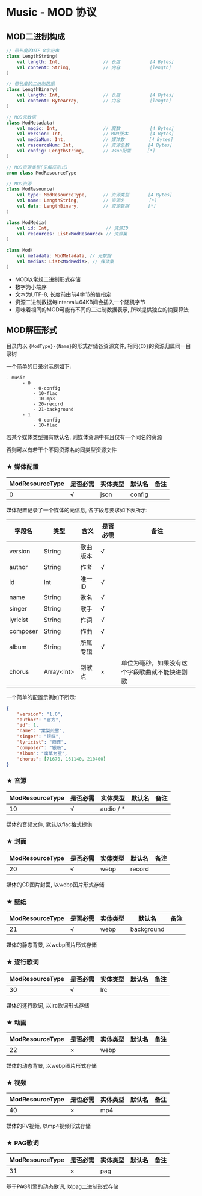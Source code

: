 # Music - MOD 协议

## MOD二进制构成

```kotlin
// 带长度的UTF-8字符串
class LengthString(
    val length: Int,                // 长度           [4 Bytes]
    val content: String,            // 内容           [length]
)

// 带长度的二进制数据
class LengthBinary(
    val length: Int,                // 长度           [4 Bytes]
    val content: ByteArray,         // 内容           [length]
)

// MOD元数据
class ModMetadata(
    val magic: Int,                 // 魔数           [4 Bytes]
    val version: Int,               // MOD版本        [4 Bytes]
    val mediaNum: Int,              // 媒体数         [4 Bytes]
    val resourceNum: Int,           // 资源总数       [4 Bytes]
    val config: LengthString,       // Json配置      [*]
)

// MOD资源类型(见解压形式)
enum class ModResourceType

// MOD资源
class ModResource(
    val type: ModResourceType,      // 资源类型       [4 Bytes]
    val name: LengthString,         // 资源名         [*]
    val data: LengthBinary,         // 资源数据       [*]
)

class ModMedia(
    val id: Int,                     // 资源ID
    val resources: List<ModResource> // 资源集
)

class Mod(
    val metadata: ModMetadata, // 元数据
    val medias: List<ModMedia>, // 媒体集
)
```

 - MOD以常规二进制形式存储
 - 数字为小端序
 - 文本为UTF-8, 长度前由前4字节的值指定
 - 资源二进制数据每interval=64KB间会插入一个随机字节
 - 意味着相同的MOD可能有不同的二进制数据表示, 所以提供独立的摘要算法

## MOD解压形式

目录内以 ```{ModType}-{Name}```的形式存储各资源文件, 相同```{ID}```的资源归属同一目录树

一个简单的目录树示例如下:

```
- music
      - 0
          - 0-config
          - 10-flac
          - 10-mp3
          - 20-record
          - 21-background
      - 1
          - 0-config
          - 10-flac
```

若某个媒体类型拥有默认名, 则媒体资源中有且仅有一个同名的资源

否则可以有若干个不同资源名的同类型资源文件

### ★ 媒体配置

| ModResourceType | 是否必需 | 实体类型 | 默认名    | 备注 |
|-----------------|------|------|--------|----|
| 0               | √    | json | config |    |

媒体配置记录了一个媒体的元信息, 各字段与要求如下表所示:

| 字段名      | 类型                                     | 含义      | 是否必需 | 备注                      |
|----------|----------------------------------------|---------|------|-------------------------|
| version  | String                                 | 歌曲版本    | √    |                         |
| author   | String                                 | 作者      | √    |                         |
| id       | Int                                    | 唯一ID    | √    |                         |
| name     | String                                 | 歌名      | √    |                         |
| singer   | String                                 | 歌手      | √    |                         |
| lyricist | String                                 | 作词      | √    |                         |
| composer | String                                 | 作曲      | √    |                         |
| album    | String                                 | 所属专辑    | √    |                         |
| chorus   | Array&lt;Int&gt;                       | 副歌点     | ×    | 单位为毫秒，如果没有这个字段歌曲就不能快进副歌 |

一个简单的配置示例如下所示:

```json
{
    "version": "1.0",
    "author": "官方",
    "id": 1,
    "name": "棠梨煎雪",
    "singer": "银临",
    "lyricist": "商连",
    "composer": "银临",
    "album": "腐草为萤",
    "chorus": [71670, 161140, 210400]
}
```

### ★ 音源

| ModResourceType | 是否必需 | 实体类型      | 默认名 | 备注 |
|-----------------|------|-----------|-----|----|
| 10              | √    | audio / * |     |    |

媒体的音频文件, 默认以flac格式提供

### ★ 封面

| ModResourceType | 是否必需 | 实体类型 | 默认名    | 备注 |
|-----------------|------|------|--------|----|
| 20              | √    | webp | record |    |

媒体的CD图片封面, 以webp图片形式存储

### ★ 壁纸

| ModResourceType | 是否必需 | 实体类型 | 默认名        | 备注 |
|-----------------|------|------|------------|----|
| 21              | √    | webp | background |    |

媒体的静态背景, 以webp图片形式存储

### ★ 逐行歌词

| ModResourceType | 是否必需 | 实体类型 | 默认名 | 备注 |
|-----------------|------|------|-----|----|
| 30              | √    | lrc  |     |    |

媒体的逐行歌词, 以lrc歌词形式存储

### ★ 动画

| ModResourceType | 是否必需 | 实体类型 | 默认名 | 备注 |
|-----------------|------|------|-----|----|
| 22              | ×    | webp |     |    |

媒体的动态背景, 以webp图片形式存储

### ★ 视频

| ModResourceType | 是否必需 | 实体类型 | 默认名 | 备注 |
|-----------------|------|------|-----|----|
| 40              | ×    | mp4  |     |    |

媒体的PV视频, 以mp4视频形式存储

### ★ PAG歌词

| ModResourceType | 是否必需 | 实体类型 | 默认名 | 备注 |
|-----------------|------|------|-----|----|
| 31              | ×    | pag  |     |    |

基于PAG引擎的动态歌词, 以pag二进制形式存储